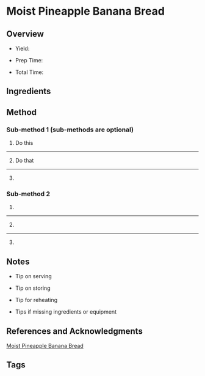 # Moist Pineapple Banana Bread

## Overview

- Yield:

- Prep Time:

- Total Time:

## Ingredients



## Method

### Sub-method 1 (sub-methods are optional)

1. Do this
---
2. Do that
---
3.

### Sub-method 2

1.
---
2.
---
3.

## Notes

- Tip on serving

- Tip on storing

- Tip for reheating

- Tips if missing ingredients or equipment

## References and Acknowledgments

[Moist Pineapple Banana Bread](http://www.jamhands.net/2013/09/moist-pineapple-banana-bread.html)

## Tags


